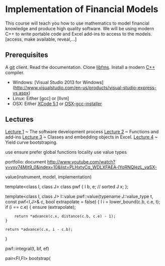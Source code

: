 # Implementation of Financial Models

This course will teach you how to use mathematics to model financial
knowledge and produce high quality software. We will be using modern
C++ to write portable code and Excel add-ins to access to the models.
[access, make available, reveal,...]

## Prerequisites
A [git](http://git-scm.com/) client. Read the documentation.
Clone [libfms](http://libfms.codeplex.com).
Install a modern [C++](http://www.isocpp.org/) compiler.

- Windows: [Visual Studio 2013 for Windows]
(http://www.visualstudio.com/en-us/products/visual-studio-express-vs.aspx)
- Linux: Either [gcc] or [llvm]
- OSX: Either [XCode 5.1](https://developer.apple.com/downloads/) or
[OSX-gcc-installer](https://github.com/kennethreitz/osx-gcc-installer)

## Lectures

[Lecture 1](lecture1.html)
  ~ The software development process
[Lecture 2](lecture2.html)
  ~ Functions and add-ins
[Lecture 3](lecture3.html)
  ~ Classes and embedding objects in Excel.
[Lecture 4](lecture4.html)
  ~ Yield curve bootstraping.

use ensure
prefer global functions
locality
use value types

portfolio: document
http://www.youtube.com/watch?v=vxv74Mjt9_0&index=10&list=PLHxtyCq_WDLXFAEA-lYoRNQIezL_vaSX-

value(instrument, model, implementation)

template<class I, class J>
class pwf {
	I b, e; // sorted
	J x;
};

template<class I, class J>
I::value pwf::value(typename J::value_type t, const pwf<I,J>& c,
	bool extrapolate = false)
{
	I i = lower_bound(c.b, c.e, t);
	if (i == c.e) {
		ensure (extrapolate);

		return *advance(c.x, distance(c.b, c.e) - 1);
	}

	return *advance(c.x, i - c.b);
}

pwf::integral(t, bf, ef)

pair<FI,FI> bootstrap(
